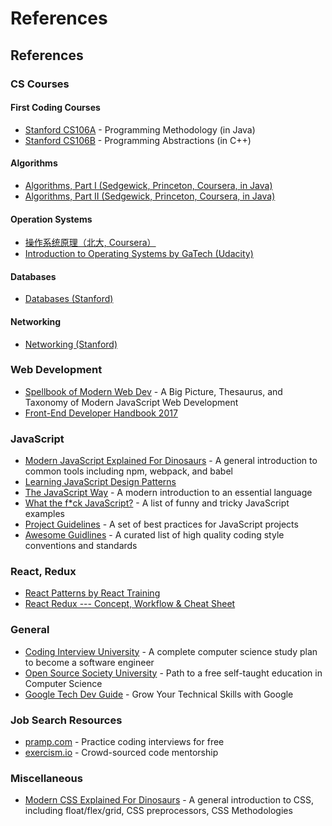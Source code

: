 # References



## References

### CS Courses

#### First Coding Courses

* [Stanford CS106A](https://www.youtube.com/watch?v=KkMDCCdjyW8) - Programming Methodology \(in Java\)
* [Stanford CS106B](https://www.youtube.com/watch?v=kMzH3tfP6f8) - Programming Abstractions \(in C++\)

#### Algorithms

* [Algorithms, Part I \(Sedgewick, Princeton, Coursera, in Java\)](https://www.coursera.org/learn/algorithms-part1)
* [Algorithms, Part II \(Sedgewick, Princeton, Coursera, in Java\)](https://www.coursera.org/learn/algorithms-part2)

#### Operation Systems

* [操作系统原理（北大, Coursera）](https://zh.coursera.org/learn/os-pku)
* [Introduction to Operating Systems by GaTech \(Udacity\)](https://www.udacity.com/course/introduction-to-operating-systems--ud923)

#### Databases

* [Databases \(Stanford\)](https://lagunita.stanford.edu/courses/DB/2014/SelfPaced/about)

#### Networking

* [Networking \(Stanford\)](https://lagunita.stanford.edu/courses/Engineering/Networking-SP/SelfPaced/about)

### Web Development

* [Spellbook of Modern Web Dev](https://github.com/dexteryy/spellbook-of-modern-webdev) - A Big Picture, Thesaurus, and Taxonomy of Modern JavaScript Web Development
* [Front-End Developer Handbook 2017](https://frontendmasters.gitbooks.io/front-end-handbook-2017/content/)

### JavaScript

* [Modern JavaScript Explained For Dinosaurs](https://medium.com/the-node-js-collection/modern-javascript-explained-for-dinosaurs-f695e9747b70) - A general introduction to common tools including npm, webpack, and babel
* [Learning JavaScript Design Patterns](https://addyosmani.com/resources/essentialjsdesignpatterns/book/)
* [The JavaScript Way](https://github.com/bpesquet/thejsway) - A modern introduction to an essential language
* [What the f\*ck JavaScript?](https://github.com/denysdovhan/wtfjs) - A list of funny and tricky JavaScript examples
* [Project Guidelines](https://github.com/wearehive/project-guidelines) - A set of best practices for JavaScript projects
* [Awesome Guidlines](https://github.com/Kristories/awesome-guidelines) - A curated list of high quality coding style conventions and standards

### React, Redux

* [React Patterns by React Training](https://reacttraining.com/patterns/)
* [React Redux --- Concept, Workflow & Cheat Sheet](https://github.com/uanders/react-redux-cheatsheet/blob/master/article/react-redux-concept-workflow.md)

### General

* [Coding Interview University](https://github.com/jwasham/coding-interview-university) - A complete computer science study plan to become a software engineer
* [Open Source Society University](https://github.com/open-source-society/computer-science) - Path to a free self-taught education in Computer Science
* [Google Tech Dev Guide](https://techdevguide.withgoogle.com/) - Grow Your Technical Skills with Google

### Job Search Resources

* [pramp.com](https://www.pramp.com/#/) - Practice coding interviews for free
* [exercism.io](http://www.exercism.io/) - Crowd-sourced code mentorship

### Miscellaneous

* [Modern CSS Explained For Dinosaurs](https://medium.com/actualize-network/modern-css-explained-for-dinosaurs-5226febe3525) - A general introduction to CSS, including float/flex/grid, CSS preprocessors, CSS Methodologies

